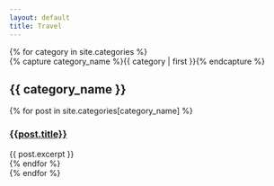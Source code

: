 ```yaml
---
layout: default
title: Travel
---
```

<div id="archives">
{% for category in site.categories %}
  <div class="archive-group">
    {% capture category_name %}{{ category | first }}{% endcapture %}
    <div id="#{{ category_name | slugize }}"></div>
        <h2 class="category-head">{{ category_name }}</h2>
        <a name="{{ category_name | slugize }}"></a>
        {% for post in site.categories[category_name] %}
            <article class="archive-item">
            <h3><a href="{{ site.baseurl }}{{ post.url }}">{{post.title}}</a></h3>  
            {{ post.excerpt }}
            </article>
        {% endfor %}
    </div>
{% endfor %}
</div>